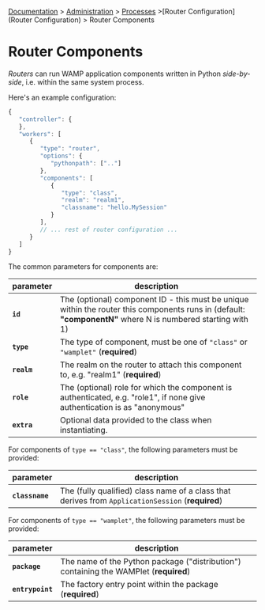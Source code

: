 [Documentation](.) > [Administration](Administration) > [Processes](Processes) >[Router Configuration](Router Configuration) > Router Components

# Router Components

*Routers* can run WAMP application components written in Python *side-by-side*, i.e. within the same system process.

Here's an example configuration:

```javascript
{
   "controller": {
   },
   "workers": [
      {
         "type": "router",
         "options": {
            "pythonpath": [".."]
         },
         "components": [
            {
               "type": "class",
               "realm": "realm1",
               "classname": "hello.MySession"
            }
         ],
         // ... rest of router configuration ...
      }
   ]
}
```

The common parameters for components are:

parameter | description
---|---
**`id`** | The (optional) component ID - this must be unique within the router this components runs in (default: **"componentN"** where N is numbered starting with 1)
**`type`** | The type of component, must be one of `"class"` or `"wamplet"` (**required**)
**`realm`** | The realm on the router to attach this component to, e.g. "realm1" (**required**)
**`role`** | The (optional) role for which the component is authenticated, e.g. "role1", if none give authentication is as "anonymous"
**`extra`** | Optional data provided to the class when instantiating.

For components of `type == "class"`, the following parameters must be provided:

parameter | description
---|---
**`classname`** | The (fully qualified) class name of a class that derives from `ApplicationSession` (**required**)


For components of `type == "wamplet"`, the following parameters must be provided:

parameter | description
---|---
**`package`** | The name of the Python package ("distribution") containing the WAMPlet (**required**)
**`entrypoint`** | The factory entry point within the package (**required**)

